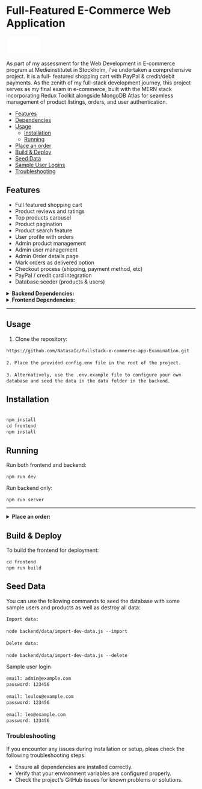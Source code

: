 ﻿# Full-Featured E-Commerce Web Application

<img src='./frontend//src//assets//E (3).png' alt="Logo"/>

As part of my assessment for the Web Development in E-commerce program at Medieinstitutet in Stockholm, I've undertaken a comprehensive project. It is a full- featured shopping cart with PayPal & credit/debit payments. As the zenith of my full-stack development journey, this project serves as my final exam in e-commerce, built with the MERN stack incorporating Redux Toolkit alongside MongoDB Atlas for seamless management of product listings, orders, and user authentication.

<!-- toc -->

- [Features](#features)
- [Dependencies](#dependencies)
- [Usage](#usage)
  - [Installation](#installation)
  - [Running](#running)
- [Place an order](#place-an-order)
- [Build & Deploy](#build--deploy)
- [Seed Data](#seeding-data)
- [Sample User Logins](#sample-user-logins)
- [Troubleshooting](#troubleshooting)

<!-- tocstop -->

## Features

- Full featured shopping cart
- Product reviews and ratings
- Top products carousel
- Product pagination
- Product search feature
- User profile with orders
- Admin product management
- Admin user management
- Admin Order details page
- Mark orders as delivered option
- Checkout process (shipping, payment method, etc)
- PayPal / credit card integration
- Database seeder (products & users)

<details>
<summary><b>Backend Dependencies:</b></summary>

- bcryptjs: ^2.4.3
- cookie-parser: ^1.4.6
- dotenv: ^16.3.1
- express: ^4.18.2
- json: ^11.0.0
- jsonwebtoken: ^9.0.2
- mongoose: ^8.0.3
- morgan: ^1.10.0
- nodemon: ^3.0.2
- validator: ^13.11.0

</details>

<details>
<summary><b>Frontend Dependencies:</b></summary>

- @paypal/react-paypal-js: ^8.1.3
- @reduxjs/toolkit: ^2.0.1
- bootstrap: ^5.3.2
- react-bootstrap: ^2.10.0
- react-dom: ^18.2.0
- react-icons: ^5.0.1
- react-redux: ^9.1.0
- react-router-bootstrap: ^0.26.2
- react-router-dom: ^6.21.2
- react-scripts: 5.0.1
- react-toastify: ^10.0.4

</details>

---

## Usage

1. Clone the repository:

```
https://github.com/NatasaIc/fullstack-e-commerse-app-Examination.git

2. Place the provided config.env file in the root of the project.

3. Alternatively, use the .env.example file to configure your own database and seed the data in the data folder in the backend.

```

## Installation

```

npm install
cd frontend
npm install

```

## Running

Run both frontend and backend:

```
npm run dev
```

Run backend only:

```
npm run server
```

---

<details>
<summary><b>Place an order:</b></summary>
* Add products to cart by clicking on "Add to Cart" button
* Navigate to the checkout page
* Fill out all required fields (shipping address, payment details)
* Select PayPal as payment pethod
* Login to Paypal sandbox account: You will be redirected to the PayPal login page. If they don't have a PayPal account, you can create a sandbox account for testing purposes. Otherwise, you can log in with your existing sandbox PayPal account.
</details>

## Build & Deploy

To build the frontend for deployment:

```
cd frontend
npm run build
```

## Seed Data

You can use the following commands to seed the database with some sample users and products as well as destroy all data:

```
Import data:

node backend/data/import-dev-data.js --import

Delete data:

node backend/data/import-dev-data.js --delete
```

Sample user login

```
email: admin@example.com
password: 123456

email: loulou@example.com
password: 123456

email: leo@example.com
password: 123456
```

### Troubleshooting

If you encounter any issues during installation or setup, pleas check the following troubleshooting steps:

- Ensure all dependencies are installed correctly.
- Verify that your environment variables are configured properly.
- Check the project's GitHub issues for known problems or solutions.

